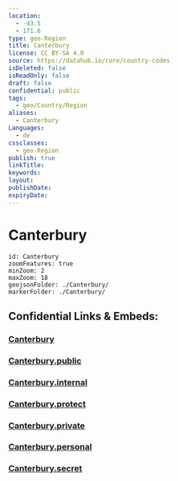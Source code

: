 ```yaml
---
location:
  - -43.5
  - 171.6
type: geo-Region
title: Canterbury
license: CC BY-SA 4.0
source: https://datahub.io/core/country-codes
isDeleted: false
isReadOnly: false
draft: false
confidential: public
tags:
  - geo/Country/Region
aliases:
  - Canterbury
Languages:
  - de
cssclasses:
  - geo-Region
publish: true
linkTitle:
keywords:
layout:
publishDate:
expiryDate:
---
```


# Canterbury

```leaflet
id: Canterbury
zoomFeatures: true 
minZoom: 2 
maxZoom: 18
geojsonFolder: ./Canterbury/
markerFolder: ./Canterbury/
```


## Confidential Links & Embeds: 

### [Canterbury](/_Standards/Earth/Continent/Australasia/New_Zealand/Regions~New_Zealand/Canterbury.md) 

### [Canterbury.public](/_public/Earth/Continent/Australasia/New_Zealand/Regions~New_Zealand/Canterbury.public.md) 

### [Canterbury.internal](/_internal/Earth/Continent/Australasia/New_Zealand/Regions~New_Zealand/Canterbury.internal.md) 

### [Canterbury.protect](/_protect/Earth/Continent/Australasia/New_Zealand/Regions~New_Zealand/Canterbury.protect.md) 

### [Canterbury.private](/_private/Earth/Continent/Australasia/New_Zealand/Regions~New_Zealand/Canterbury.private.md) 

### [Canterbury.personal](/_personal/Earth/Continent/Australasia/New_Zealand/Regions~New_Zealand/Canterbury.personal.md) 

### [Canterbury.secret](/_secret/Earth/Continent/Australasia/New_Zealand/Regions~New_Zealand/Canterbury.secret.md)

